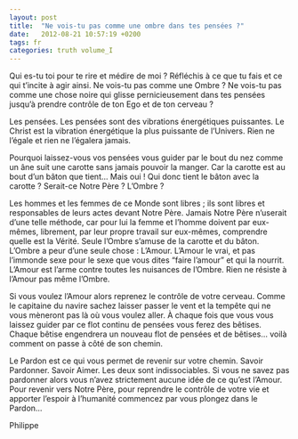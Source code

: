 ```yaml
---
layout: post
title:  "Ne vois-tu pas comme une ombre dans tes pensées ?"
date:   2012-08-21 10:57:19 +0200
tags: fr
categories: truth volume_I
---
```

Qui es-tu toi pour te rire et médire de moi ? Réfléchis à ce que tu fais et ce qui t’incite à agir ainsi. Ne vois-tu pas comme une Ombre ? Ne vois-tu pas comme une chose noire qui glisse pernicieusement dans tes pensées jusqu’à prendre contrôle de ton Ego et de ton cerveau ?

Les pensées. Les pensées sont des vibrations énergétiques puissantes. Le Christ est la vibration énergétique la plus puissante de l’Univers. Rien ne l’égale et rien ne l’égalera jamais.

Pourquoi laissez-vous vos pensées vous guider par le bout du nez comme un âne suit une carotte sans jamais pouvoir la manger. Car la carotte est au bout d’un bâton que tient… Mais oui ! Qui donc tient le bâton avec la carotte ? Serait-ce Notre Père ? L’Ombre ?

Les hommes et les femmes de ce Monde sont libres ; ils sont libres et responsables de leurs actes devant Notre Père. Jamais Notre Père n’userait d’une telle méthode, car pour lui la femme et l’homme doivent par eux-mêmes, librement, par leur propre travail sur eux-mêmes, comprendre quelle est la Vérité. Seule l’Ombre s’amuse de la carotte et du bâton. L’Ombre a peur d’une seule chose : L’Amour. L’Amour le vrai, et pas l’immonde sexe pour le sexe que vous dites “faire l’amour” et qui la nourrit. L’Amour est l’arme contre toutes les nuisances de l’Ombre. Rien ne résiste à l’Amour pas même l’Ombre.

Si vous voulez l’Amour alors reprenez le contrôle de votre cerveau. Comme le capitaine du navire sachez laisser passer le vent et la tempête qui ne vous mèneront pas là où vous voulez aller. À chaque fois que vous vous laissez guider par ce flot continu de pensées vous ferez des bêtises. Chaque bêtise engendrera un nouveau flot de pensées et de bêtises… voilà comment on passe à côté de son chemin.

Le Pardon est ce qui vous permet de revenir sur votre chemin. Savoir Pardonner. Savoir Aimer. Les deux sont indissociables. Si vous ne savez pas pardonner alors vous n’avez strictement aucune idée de ce qu’est l’Amour. Pour revenir vers Notre Père, pour reprendre le contrôle de votre vie et apporter l’espoir à l’humanité commencez par vous plongez dans le Pardon…

Philippe

<!-- 
Ce(tte) œuvre est mise à disposition selon les termes de la Licence Creative Commons Attribution - Pas d’Utilisation Commerciale 4.0 International.
-->
